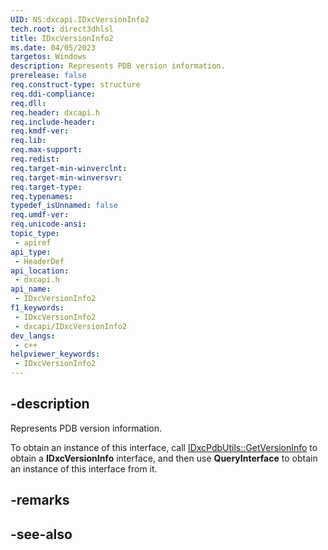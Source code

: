 ```yaml
---
UID: NS:dxcapi.IDxcVersionInfo2
tech.root: direct3dhlsl
title: IDxcVersionInfo2
ms.date: 04/05/2023
targetos: Windows
description: Represents PDB version information.
prerelease: false
req.construct-type: structure
req.ddi-compliance: 
req.dll: 
req.header: dxcapi.h
req.include-header: 
req.kmdf-ver: 
req.lib: 
req.max-support: 
req.redist: 
req.target-min-winverclnt: 
req.target-min-winversvr: 
req.target-type: 
req.typenames: 
typedef_isUnnamed: false
req.umdf-ver: 
req.unicode-ansi: 
topic_type:
 - apiref
api_type:
 - HeaderDef
api_location:
 - dxcapi.h
api_name:
 - IDxcVersionInfo2
f1_keywords:
 - IDxcVersionInfo2
 - dxcapi/IDxcVersionInfo2
dev_langs:
 - c++
helpviewer_keywords:
 - IDxcVersionInfo2
---
```


## -description

Represents PDB version information.

To obtain an instance of this interface, call [IDxcPdbUtils::GetVersionInfo](./nf-dxcapi-idxcpdbutils-getversioninfo) to obtain a **IDxcVersionInfo** interface, and then use **QueryInterface** to obtain an instance of this interface from it.

## -remarks

## -see-also
